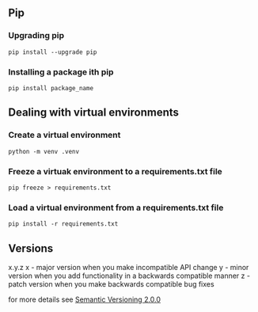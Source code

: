 ## Pip

### Upgrading pip
```
pip install --upgrade pip
```

### Installing a package ith pip
```
pip install package_name
```

## Dealing with virtual environments

### Create a virtual environment
```
python -m venv .venv
```

### Freeze a virtuak environment to a requirements.txt file
```
pip freeze > requirements.txt
```

### Load a virtual environment from a requirements.txt file
```
pip install -r requirements.txt
```

## Versions
x.y.z
 x - major version when you make incompatible API change
 y - minor version when you add functionality in a backwards compatible manner
 z - patch version when you make backwards compatible bug fixes

for more details see [Semantic Versioning 2.0.0](https://semver.org/#semantic-versioning-200)
